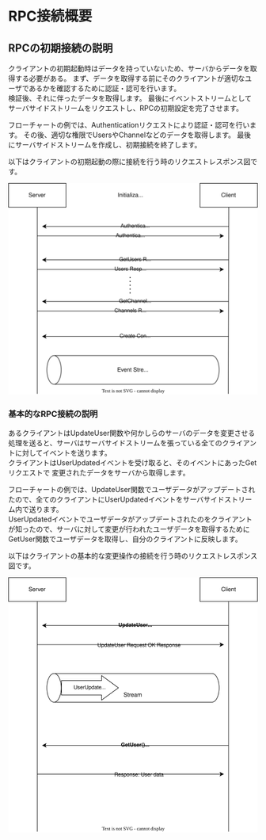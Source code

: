 # RPC接続概要

## RPCの初期接続の説明

クライアントの初期起動時はデータを持っていないため、サーバからデータを取得する必要がある。
まず、データを取得する前にそのクライアントが適切なユーザであるかを確認するために認証・認可を行います。  
検証後、それに伴ったデータを取得します。
最後にイベントストリームとしてサーバサイドストリームをリクエストし、RPCの初期設定を完了させます。

フローチャートの例では、Authenticationリクエストにより認証・認可を行います。
その後、適切な権限でUsersやChannelなどのデータを取得します。
最後にサーバサイドストリームを作成し、初期接続を終了します。

以下はクライアントの初期起動の際に接続を行う時のリクエストレスポンス図です。

![](draw.oi/rpc_connection_initialization.svg)

### 基本的なRPC接続の説明

あるクライアントはUpdateUser関数や何かしらのサーバのデータを変更させる処理を送ると、サーバはサーバサイドストリームを張っている全てのクライアントに対してイベントを送ります。  
クライアントはUserUpdatedイベントを受け取ると、そのイベントにあったGetリクエストで
変更されたデータをサーバから取得します。

フローチャートの例では、UpdateUser関数でユーザデータがアップデートされたので、全てのクライアントにUserUpdatedイベントをサーバサイドストリーム内で送ります。  
UserUpdatedイベントでユーザデータがアップデートされたのをクライアントが知ったので、サーバに対して変更が行われたユーザデータを取得するためにGetUser関数でユーザデータを取得し、自分のクライアントに反映します。

以下はクライアントの基本的な変更操作の接続を行う時のリクエストレスポンス図です。

![](draw.oi/rpc_connection.svg)
